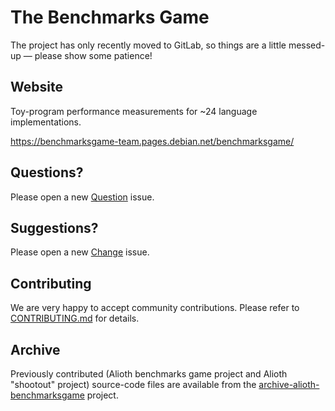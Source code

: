 The Benchmarks Game
===================

The project has only recently moved to GitLab, so things are a little messed-up — please show some patience!

Website
-------

Toy-program performance measurements for ~24 language implementations.

https://benchmarksgame-team.pages.debian.net/benchmarksgame/

Questions?
----------

Please open a new [Question](https://salsa.debian.org/benchmarksgame-team/benchmarksgame/issues/new?issuable_template=Question) issue.

Suggestions?
------------

Please open a new [Change](https://salsa.debian.org/benchmarksgame-team/benchmarksgame/issues/new?issuable_template=Change) issue.


Contributing
------------

We are very happy to accept community contributions. Please refer to [CONTRIBUTING.md](/CONTRIBUTING.md) for details.


Archive
-------

Previously contributed (Alioth benchmarks game project and Alioth "shootout" project) source-code files are available from the [archive-alioth-benchmarksgame](https://salsa.debian.org/benchmarksgame-team/archive-alioth-benchmarksgame) project.
